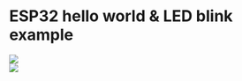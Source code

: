 # ESP32 hello world & LED blink example
![](https://lastminuteengineers.b-cdn.net/wp-content/uploads/arduino/ESP32-Development-Board-Pinout.png)  
![](https://lastminuteengineers.b-cdn.net/wp-content/uploads/arduino/ESP32-Hardware-Specifications-Reset-Boot-Buttons-LED-Indicators.jpg)